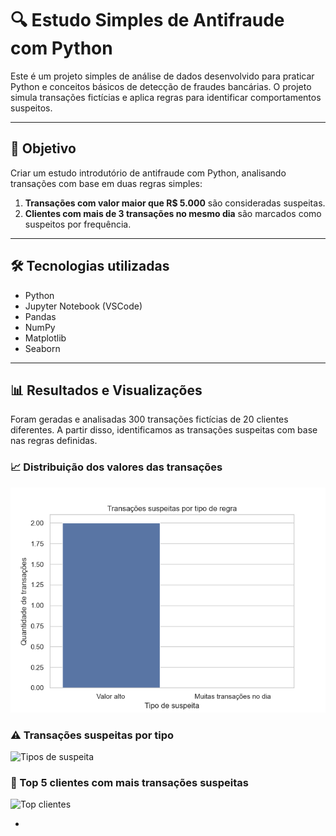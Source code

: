 # 🔍 Estudo Simples de Antifraude com Python

Este é um projeto simples de análise de dados desenvolvido para praticar Python e conceitos básicos de detecção de fraudes bancárias. O projeto simula transações fictícias e aplica regras para identificar comportamentos suspeitos.

---

## 🎯 Objetivo

Criar um estudo introdutório de antifraude com Python, analisando transações com base em duas regras simples:

1. **Transações com valor maior que R$ 5.000** são consideradas suspeitas.
2. **Clientes com mais de 3 transações no mesmo dia** são marcados como suspeitos por frequência.

---

## 🛠️ Tecnologias utilizadas

- Python
- Jupyter Notebook (VSCode)
- Pandas
- NumPy
- Matplotlib
- Seaborn

---

## 📊 Resultados e Visualizações

Foram geradas e analisadas 300 transações fictícias de 20 clientes diferentes. A partir disso, identificamos as transações suspeitas com base nas regras definidas.

### 📈 Distribuição dos valores das transações
![Distribuição dos valores](Imagens/distribuicao_valores.png)

### ⚠️ Transações suspeitas por tipo
![Tipos de suspeita](Imagens/tipos_suspeita.png)

### 👥 Top 5 clientes com mais transações suspeitas
![Top clientes](Imagens/top_clientes.png)

-

